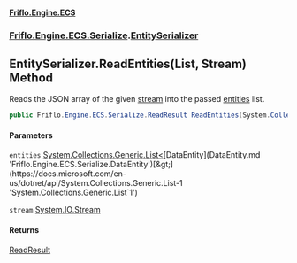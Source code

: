 #### [Friflo.Engine.ECS](index.md 'index')
### [Friflo.Engine.ECS.Serialize](Friflo.Engine.ECS.Serialize.md 'Friflo.Engine.ECS.Serialize').[EntitySerializer](EntitySerializer.md 'Friflo.Engine.ECS.Serialize.EntitySerializer')

## EntitySerializer.ReadEntities(List<DataEntity>, Stream) Method

Reads the JSON array of the given [stream](EntitySerializer.ReadEntities(List_DataEntity_,Stream).md#Friflo.Engine.ECS.Serialize.EntitySerializer.ReadEntities(System.Collections.Generic.List_Friflo.Engine.ECS.Serialize.DataEntity_,System.IO.Stream).stream 'Friflo.Engine.ECS.Serialize.EntitySerializer.ReadEntities(System.Collections.Generic.List<Friflo.Engine.ECS.Serialize.DataEntity>, System.IO.Stream).stream') into the passed [entities](EntitySerializer.ReadEntities(List_DataEntity_,Stream).md#Friflo.Engine.ECS.Serialize.EntitySerializer.ReadEntities(System.Collections.Generic.List_Friflo.Engine.ECS.Serialize.DataEntity_,System.IO.Stream).entities 'Friflo.Engine.ECS.Serialize.EntitySerializer.ReadEntities(System.Collections.Generic.List<Friflo.Engine.ECS.Serialize.DataEntity>, System.IO.Stream).entities') list.

```csharp
public Friflo.Engine.ECS.Serialize.ReadResult ReadEntities(System.Collections.Generic.List<Friflo.Engine.ECS.Serialize.DataEntity> entities, System.IO.Stream stream);
```
#### Parameters

<a name='Friflo.Engine.ECS.Serialize.EntitySerializer.ReadEntities(System.Collections.Generic.List_Friflo.Engine.ECS.Serialize.DataEntity_,System.IO.Stream).entities'></a>

`entities` [System.Collections.Generic.List&lt;](https://docs.microsoft.com/en-us/dotnet/api/System.Collections.Generic.List-1 'System.Collections.Generic.List`1')[DataEntity](DataEntity.md 'Friflo.Engine.ECS.Serialize.DataEntity')[&gt;](https://docs.microsoft.com/en-us/dotnet/api/System.Collections.Generic.List-1 'System.Collections.Generic.List`1')

<a name='Friflo.Engine.ECS.Serialize.EntitySerializer.ReadEntities(System.Collections.Generic.List_Friflo.Engine.ECS.Serialize.DataEntity_,System.IO.Stream).stream'></a>

`stream` [System.IO.Stream](https://docs.microsoft.com/en-us/dotnet/api/System.IO.Stream 'System.IO.Stream')

#### Returns
[ReadResult](ReadResult.md 'Friflo.Engine.ECS.Serialize.ReadResult')